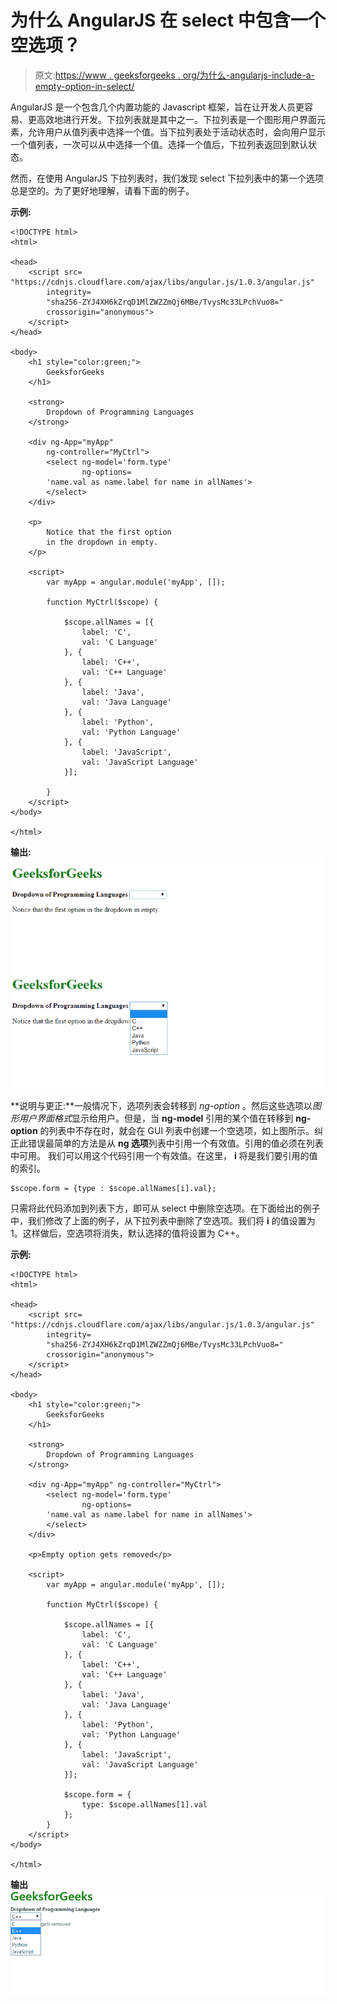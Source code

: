 # 为什么 AngularJS 在 select 中包含一个空选项？

> 原文:[https://www . geeksforgeeks . org/为什么-angularjs-include-a-empty-option-in-select/](https://www.geeksforgeeks.org/why-does-angularjs-include-an-empty-option-in-select/)

AngularJS 是一个包含几个内置功能的 Javascript 框架，旨在让开发人员更容易、更高效地进行开发。下拉列表就是其中之一。下拉列表是一个图形用户界面元素，允许用户从值列表中选择一个值。当下拉列表处于活动状态时，会向用户显示一个值列表，一次可以从中选择一个值。选择一个值后，下拉列表返回到默认状态。

然而，在使用 AngularJS 下拉列表时，我们发现 select 下拉列表中的第一个选项总是空的。为了更好地理解，请看下面的例子。

**示例:**

```
<!DOCTYPE html>
<html>

<head>
    <script src=
"https://cdnjs.cloudflare.com/ajax/libs/angular.js/1.0.3/angular.js"
        integrity=
        "sha256-ZYJ4XH6kZrqD1MlZWZZmQj6MBe/TvysMc33LPchVuo8="
        crossorigin="anonymous">
    </script>
</head>

<body>
    <h1 style="color:green;">
        GeeksforGeeks
    </h1>

    <strong>
        Dropdown of Programming Languages
    </strong>

    <div ng-App="myApp"
        ng-controller="MyCtrl">
        <select ng-model='form.type'
                ng-options=
        'name.val as name.label for name in allNames'>
        </select>
    </div>

    <p>
        Notice that the first option 
        in the dropdown in empty.
    </p>

    <script>
        var myApp = angular.module('myApp', []);

        function MyCtrl($scope) {

            $scope.allNames = [{
                label: 'C',
                val: 'C Language'
            }, {
                label: 'C++',
                val: 'C++ Language'
            }, {
                label: 'Java',
                val: 'Java Language'
            }, {
                label: 'Python',
                val: 'Python Language'
            }, {
                label: 'JavaScript',
                val: 'JavaScript Language'
            }];

        }
    </script>
</body>

</html>
```

**输出:**
![](img/ffc4b1af201cb88bb132bb53a7e46b06.png)
![](img/6a1b56bfb130228f7d20288633b447d6.png)

**说明与更正:**一般情况下，选项列表会转移到 *ng-option* 。然后这些选项以*图形用户界面格式*显示给用户。但是，当 **ng-model** 引用的某个值在转移到 **ng-option** 的列表中不存在时，就会在 GUI 列表中创建一个空选项，如上图所示。纠正此错误最简单的方法是从 **ng 选项**列表中引用一个有效值。引用的值必须在列表中可用。
我们可以用这个代码引用一个有效值。在这里， **i** 将是我们要引用的值的索引。

```
$scope.form = {type : $scope.allNames[i].val}; 
```

只需将此代码添加到列表下方，即可从 select 中删除空选项。在下面给出的例子中，我们修改了上面的例子，从下拉列表中删除了空选项。我们将 **i** 的值设置为 1。这样做后，空选项将消失，默认选择的值将设置为 C++。

**示例:**

```
<!DOCTYPE html>
<html>

<head>
    <script src=
"https://cdnjs.cloudflare.com/ajax/libs/angular.js/1.0.3/angular.js"
        integrity=
        "sha256-ZYJ4XH6kZrqD1MlZWZZmQj6MBe/TvysMc33LPchVuo8="
        crossorigin="anonymous">
    </script>
</head>

<body>
    <h1 style="color:green;">
        GeeksforGeeks
    </h1>

    <strong>
        Dropdown of Programming Languages
    </strong>

    <div ng-App="myApp" ng-controller="MyCtrl">
        <select ng-model='form.type'
                ng-options=
        'name.val as name.label for name in allNames'>
        </select>
    </div>

    <p>Empty option gets removed</p>

    <script>
        var myApp = angular.module('myApp', []);

        function MyCtrl($scope) {

            $scope.allNames = [{
                label: 'C',
                val: 'C Language'
            }, {
                label: 'C++',
                val: 'C++ Language'
            }, {
                label: 'Java',
                val: 'Java Language'
            }, {
                label: 'Python',
                val: 'Python Language'
            }, {
                label: 'JavaScript',
                val: 'JavaScript Language'
            }];

            $scope.form = {
                type: $scope.allNames[1].val
            };
        }
    </script>
</body>

</html>
```

**输出**
![](img/8c799f99841658a5da0006e53419cec5.png)